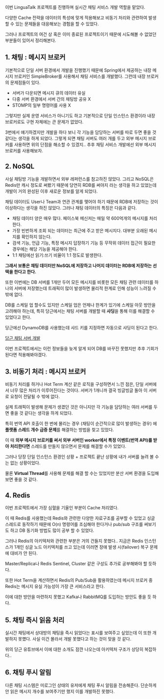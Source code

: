 이번 LinguaTalk 프로젝트를 진행하며 실시간 채팅 서비스 개발 역할을 맡았다. 

다양한 Cache 전략을 데이터의 특성에 맞게 적용해보고 비동기 처리와 관련하여 발생할 수 있는 문제들을 대응해보는 경험을 할 수 있었다.

그러나 프로젝트의 여건 상 혹은 이미 종료된 프로젝트이기 때문에 시도해볼 수 없었던 부분들이 있어서 정리해본다.

## 1. 채팅 : 메시지 브로커

기본적으로 단일 서버 환경에서 개발을 진행했기 때문에 Spring에서 제공하는 내장 메시지 브로커인 SimpleBroker를 사용해서 채팅 서비스를 개발했다. 그런데 내장 브로커의 문제점들이 있다.

- 서버가 다운되면 메시지 큐의 데이터 유실
- 다중 서버 환경에서 서버 간의 채팅방 공유 X
- STOMP의 일부 명령어를 사용 X

그렇지만 실제 운영 서비스가 아니기도 하고 기본적으로 단일 인스턴스 환경이라 내장 브로커로도 구현 자체에는 큰 문제가 없었다.

3번에서 얘기하겠지만 개발을 하다 보니 각 기능을 담당하는 서버를 따로 두면 좋을 것 같다는 생각을 하게 되었다. 그렇게 되면 채팅 서버도 여러 개를 두고 외부 메시지 브로커를 사용하면 위의 단점을 해소할 수 있겠지..  추후 채팅 서비스 개발에선 외부 메시지 브로커를 사용해보자.

## 2. NoSQL

사실 채팅방 기능을 개발하면서 외부 레퍼런스를 참고하진 않았다. 그리고 NoSQL은 Redis만 캐시 정도로 써봤기 때문에 당연히 RDB를 써야지 라는 생각을 하고 있었는데 개발이 거의 완성된 이후 새로운 정보를 알게 되었다.

채팅 데이터도 User나 Team과 연관 관계를 맺어야 하기 때문에 RDB에 저장하는 것이 이상하다는 생각을 하진 않았다. 그러나 채팅 데이터의 특징은 다음과 같다.

- 채팅 데이터 양은 매우 많다. 페이스북 메신저는 매일 약 600억개의 메시지를 처리한다.
- 가장 빈번하게 조회 되는 데이터는 최근에 주고 받은 메시지다. 대부분 오래된 메시지를 확인하지 않는다.
- 검색 기능, 언급 기능, 특정 메시지 답장하기 기능 등 무작위 데이터 접근이 필요한 경우에는 해당 기능을 제공해야 한다.
- 1:1 채팅에선 읽기:쓰기 비율이 1:1 정도로 발생한다.

**그래서 보통은 채팅 데이터만 NoSQL에 저장하고 나머지 데이터는 RDB에 저장하는 선택을 한다고 한다.**

또한 이번에는 DB 서버를 1개만 두어 모든 메시지를 비롯한 모든 채팅 관련 데이터를 하나의 서버에 저장했는데 트래픽이 많이 발생하면 물리적 한계로 인해 성능이 느려질 수 밖에 없다.

DB를 스케일 업 할수도 있지만 스케일 업은 언제나 한계가 있기에 스케일 아웃 방안을 고려해야 하는데, 특히 당근에서는 채팅 서버를 개발할 때 **샤딩**을 통해 이를 해결할 수 있었다고 한다.

당근에선 DynamoDB를 사용했는데 샤드 키를 지정하면 자동으로 샤딩이 된다고 한다.

[당근 채팅 서버 개발](https://www.youtube.com/watch?v=_F6k0tg8ODo)

이번 프로젝트에서는 이런 정보들을 늦게 알게 되어 DB를 바꾸진 못했지만 추후 기회가 된다면 적용해봐야겠다.

## 3. 비동기 처리 : 메시지 브로커

비동기 처리를 하거나 Hot Term 계산 같은 로직을 구성하면서 느낀 점은, 단일 서버에서 너무 많은 처리가 이루어진다는 것이다. 서버가 1개니까 결국 빙글빙글 돌아 이 서버로 요청이 전달될 수 밖에 없다.

실제 트래픽이 발생해 문제가 생겼던 것은 아니지만 각 기능을 담당하는 여러 서버를 두면 좋을 것 같다는 생각을 하게 되었다. 

특히 번역 API 호출이 한 번에 몰리는 경우 (채팅이 순간적으로 많이 발생하는 경우) 에 **플랫폼 스레드 개수 급증 문제**를 해결하는 방법을 찾고 있었다.

이 때 **외부 메시지 브로커를 써서 외부 서버인 worker에서 특정 이벤트(번역 API)를 받아 처리한다면** 스레드를 만들지 않으면서 문제를 해결할 수가 있었다.

그러나 당장 단일 인스턴스 환경인 상황 + 프로젝트 끝난 상황에 내가 서버를 늘려 볼 수는 없는 상황이었다.

물론 **Virtual Thread**를 사용해 문제를 해결 할 수는 있었지만 분산 서버 환경을 도입해보면 좋을 것 같다. 

## 4. Redis

이번 프로젝트에서 가장 심혈을 기울인 부분이 Cache 처리였다. 

이 때 Redis를 사용했는데 Redis와 관련한 다양한 자료구조를 공부할 수 있었고 싱글 스레드로 동작하기 때문에 O(n) 명령어를 조심해야 한다거나 pub/sub 구조를 써보기도 하고 DB 동기화 방법도 많이 공부 할 수 있었다.

그러나 Redis의 아키텍처와 관련한 부분은 거의 건들지 못했다.. 지금은 Redis 인스턴스가 1개인 싱글 노드 아키텍처를 쓰고 있는데 이러면 장애 발생 시(failover) 복구 문제에 대비가 안 된다.

Master/Replica나 Redis Sentinel, Cluster 같은 구성도 추가로 공부해봐야 할 듯하다.

또한 Hot Term을 계산하면서 Redis의 Pub/Sub을 활용하였는데 메시지 브로커 중 Redis는 메시지 유실 가능성이 가장 큰 서비스라고 한다.

이에 대한 방안을 마련하지 못했고 Kafka나 RabbitMQ를 도입하는 방안도 좋을 듯 하다.

## 5. 채팅 즉시 읽음 처리

실시간 채팅에서 상대방의 채팅을 즉시 읽었다는 표시를 보여주고 싶었는데 이 또한 개발하지 못헀다. 사실 이건 몰라서 개발 못했다고 하는 것이 맞을 것 같다.

위의 당근 유튜브에서 이에 대한 소개도 잠깐 나오는데 아키텍처 구조가 상당히 복잡하다..

## 6. 채팅 푸시 알림

다른 채팅 시스템은 미로그인 상태의 유저에게 채팅 푸시 알림을 전송해준다. 단순하게 안 읽은 메시지 개수를 보여주기만 했지 이를 개발하진 못했다.
